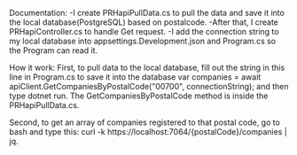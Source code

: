 Documentation: 
-I create PRHapiPullData.cs to pull the data and save it into the local database(PostgreSQL) based on postalcode.
-After that, I create PRHapiController.cs to handle Get request.
-I add the connection string to my local database into appsettings.Development.json and Program.cs so the Program can read it.


How it work: 
First, to pull data to the local database, fill out the string in this line in Program.cs to save it into the database 
var companies = await apiClient.GetCompaniesByPostalCode("00700", connectionString); and then type dotnet run.
The GetCompaniesByPostalCode method is inside the PRHapiPullData.cs.

Second, to get an array of companies registered to that postal code, go to bash and type this:
curl -k https://localhost:7064/{postalCode}/companies | jq.